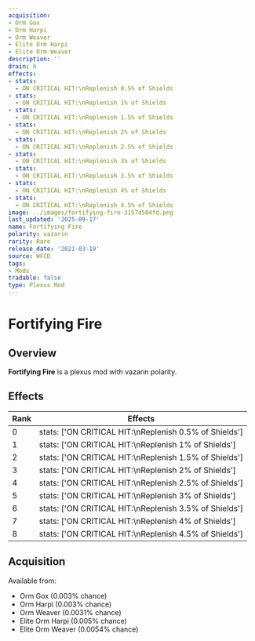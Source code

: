 ```yaml
---
acquisition:
- Orm Gox
- Orm Harpi
- Orm Weaver
- Elite Orm Harpi
- Elite Orm Weaver
description: ''
drain: 6
effects:
- stats:
  - ON CRITICAL HIT:\nReplenish 0.5% of Shields
- stats:
  - ON CRITICAL HIT:\nReplenish 1% of Shields
- stats:
  - ON CRITICAL HIT:\nReplenish 1.5% of Shields
- stats:
  - ON CRITICAL HIT:\nReplenish 2% of Shields
- stats:
  - ON CRITICAL HIT:\nReplenish 2.5% of Shields
- stats:
  - ON CRITICAL HIT:\nReplenish 3% of Shields
- stats:
  - ON CRITICAL HIT:\nReplenish 3.5% of Shields
- stats:
  - ON CRITICAL HIT:\nReplenish 4% of Shields
- stats:
  - ON CRITICAL HIT:\nReplenish 4.5% of Shields
image: ../images/fortifying-fire-3157d504fd.png
last_updated: '2025-09-17'
name: Fortifying Fire
polarity: vazarin
rarity: Rare
release_date: '2021-03-19'
source: WFCD
tags:
- Mods
tradable: false
type: Plexus Mod
---
```


# Fortifying Fire

## Overview

**Fortifying Fire** is a plexus mod with vazarin polarity.

## Effects

| Rank | Effects |
|------|----------|
| 0 | stats: ['ON CRITICAL HIT:\\nReplenish 0.5% of Shields'] |
| 1 | stats: ['ON CRITICAL HIT:\\nReplenish 1% of Shields'] |
| 2 | stats: ['ON CRITICAL HIT:\\nReplenish 1.5% of Shields'] |
| 3 | stats: ['ON CRITICAL HIT:\\nReplenish 2% of Shields'] |
| 4 | stats: ['ON CRITICAL HIT:\\nReplenish 2.5% of Shields'] |
| 5 | stats: ['ON CRITICAL HIT:\\nReplenish 3% of Shields'] |
| 6 | stats: ['ON CRITICAL HIT:\\nReplenish 3.5% of Shields'] |
| 7 | stats: ['ON CRITICAL HIT:\\nReplenish 4% of Shields'] |
| 8 | stats: ['ON CRITICAL HIT:\\nReplenish 4.5% of Shields'] |

## Acquisition

Available from:
- Orm Gox (0.003% chance)
- Orm Harpi (0.003% chance)
- Orm Weaver (0.0031% chance)
- Elite Orm Harpi (0.005% chance)
- Elite Orm Weaver (0.0054% chance)


